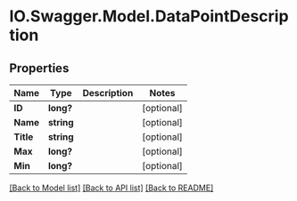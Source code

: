 # IO.Swagger.Model.DataPointDescription
## Properties

Name | Type | Description | Notes
------------ | ------------- | ------------- | -------------
**ID** | **long?** |  | [optional] 
**Name** | **string** |  | [optional] 
**Title** | **string** |  | [optional] 
**Max** | **long?** |  | [optional] 
**Min** | **long?** |  | [optional] 

[[Back to Model list]](../README.md#documentation-for-models) [[Back to API list]](../README.md#documentation-for-api-endpoints) [[Back to README]](../README.md)

